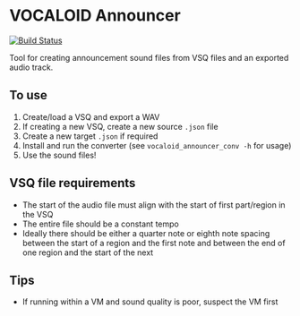 # VOCALOID Announcer

[![Build Status](https://travis-ci.org/DanNixon/VOCALOID_Announcer.svg)](https://travis-ci.org/DanNixon/VOCALOID_Announcer)

Tool for creating announcement sound files from VSQ files and an exported audio
track.

## To use

1. Create/load a VSQ and export a WAV
2. If creating a new VSQ, create a new source `.json` file
3. Create a new target `.json` if required
4. Install and run the converter (see `vocaloid_announcer_conv -h` for usage)
5. Use the sound files!

## VSQ file requirements

- The start of the audio file must align with the start of first part/region in
  the VSQ
- The entire file should be a constant tempo
- Ideally there should be either a quarter note or eighth note spacing between
  the start of a region and the first note and between the end of one region and
  the start of the next

## Tips

- If running within a VM and sound quality is poor, suspect the VM first